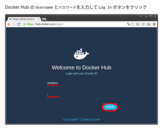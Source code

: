 Docker Hub の `Username` と`パスワード`を入力して `Log In` ボタンをクリック

![Login Docker Hub](resources/dockerhub-login.jpg)
